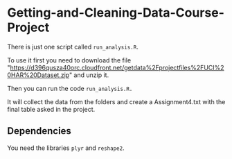 # Getting-and-Cleaning-Data-Course-Project


There is just one script called `run_analysis.R`. 

To use it first you need to download the file "https://d396qusza40orc.cloudfront.net/getdata%2Fprojectfiles%2FUCI%20HAR%20Dataset.zip" and unzip it.

Then you can run the code `run_analysis.R.`

It will collect the data from the folders and create a Assignment4.txt with the final table asked in the project.

## Dependencies
You need the libraries `plyr` and `reshape2`.

